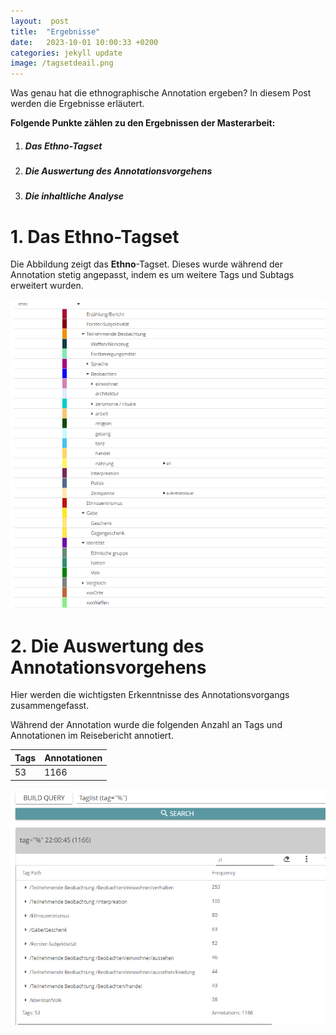 ```yaml
---
layout:  post
title:  "Ergebnisse"
date:   2023-10-01 10:00:33 +0200
categories: jekyll update
image: /tagsetdeail.png
---
```


 Was genau hat die ethnographische Annotation ergeben? In diesem Post werden die Ergebnisse erläutert.

**Folgende Punkte zählen zu den Ergebnissen der Masterarbeit:** 

 1. ##### Das Ethno-Tagset
 2. ##### Die Auswertung des Annotationsvorgehens
 3. ##### Die inhaltliche Analyse


# 1.  Das Ethno-Tagset 

 Die Abbildung zeigt das **Ethno**-Tagset. Dieses wurde während der Annotation stetig angepasst, indem es um weitere Tags und Subtags erweitert wurden.

![Tagset](/tagsetdetail.png "Ethno-Tagset") 


# 2. Die Auswertung des Annotationsvorgehens

Hier werden die wichtigsten Erkenntnisse des Annotationsvorgangs zusammengefasst.

Während der Annotation wurde die folgenden Anzahl an Tags und Annotationen im Reisebericht annotiert.

Tags | Annotationen | 
-------- | -------- | 
53  | 1166  | 




![Tagset](/TagPathliste.png "Ethno-Tagset") 







[jekyll-docs]: https://jekyllrb.com/docs/home
[jekyll-gh]:   https://github.com/jekyll/jekyll
[jekyll-talk]: https://talk.jekyllrb.com/
